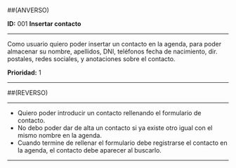 ##(ANVERSO)

__ID:__ 001                 __Insertar contacto__
___

Como usuario quiero poder insertar un contacto en la agenda,
para poder almacenar su nombre, apellidos, DNI, teléfonos
fecha de nacimiento, dir. postales, redes sociales, y
anotaciones sobre el contacto.


  __Prioridad:__ 1  

___

##(REVERSO)
___

- Quiero poder introducir un contacto rellenando el formulario de contacto.
- No debo poder dar de alta un contacto si ya existe otro igual con el
  mismo nombre en la agenda.
- Cuando termine de rellenar el formulario debe registrarse el contacto
  en la agenda, el contacto debe aparecer al buscarlo.

___
